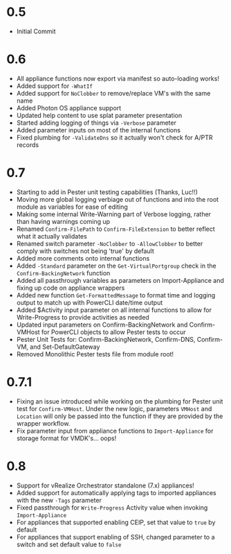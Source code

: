 # 0.5
* Initial Commit

# 0.6
* All appliance functions now export via manifest so auto-loading works!
* Added support for `-WhatIf`
* Added support for `NoClobber` to remove/replace VM's with the same name
* Added Photon OS appliance support
* Updated help content to use splat parameter presentation
* Started adding logging of things via `-Verbose` parameter
* Added parameter inputs on most of the internal functions
* Fixed plumbing for `-ValidateDns` so it actually won't check for A/PTR records

# 0.7
* Starting to add in Pester unit testing capabilities (Thanks, Luc!!)
* Moving more global logging verbiage out of functions and into the root module as variables for ease of editing
* Making some internal Write-Warning part of Verbose logging, rather than having warnings coming up
* Renamed `Confirm-FilePath` to `Confirm-FileExtension` to better reflect what it actually validates
* Renamed switch parameter `-NoClobber` to `-AllowClobber`  to better comply with switches not being 'true' by default
* Added more comments onto internal functions
* Added `-Standard` parameter on the `Get-VirtualPortgroup` check in the ```Confirm-BackingNetwork``` function
* Added all passthrough variables as parameters on Import-Appliance and fixing up code on appliance wrappers
* Added new function `Get-FormattedMessage` to format time and logging output to match up with PowerCLI date/time output
* Added $Activity input parameter on all internal functions to allow for Write-Progress to provide activities as needed 
* Updated input parameters on Confirm-BackingNetwork and Confirm-VMHost for PowerCLI objects to allow Pester tests to occur
* Pester Unit Tests for: Confirm-BackingNetwork, Confirm-DNS, Confirm-VM, and Set-DefaultGateway
* Removed Monolithic Pester tests file from module root!

# 0.7.1
* Fixing an issue introduced while working on the plumbing for Pester unit test for `Confirm-VMHost`. Under the new logic, parameters `VMHost` and `Location` will only be passed into the function if they are provided by the wrapper workflow.
* Fix parameter input from appliance functions to `Import-Appliance` for storage format for VMDK's... oops!

# 0.8
* Support for vRealize Orchestrator standalone (7.x) appliances!
* Added support for automatically applying tags to imported appliances with the new `-Tags` parameter
* Fixed passthrough for `Write-Progress` Activity value when invoking `Import-Appliance`
* For appliances that supported enabling CEIP, set that value to `true` by default
* For appliances that support enabling of SSH, changed parameter to a switch and set default value to `false`

